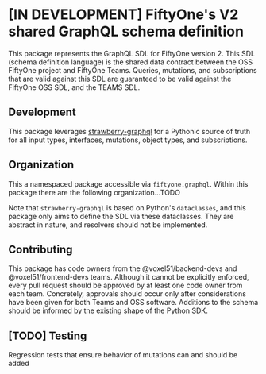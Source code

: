 # [IN DEVELOPMENT] FiftyOne's V2 shared GraphQL schema definition

This package represents the GraphQL SDL for FiftyOne version 2. This SDL
(schema definition language) is the shared data contract between the OSS
FiftyOne project and FiftyOne Teams. Queries, mutations, and subscriptions that
are valid against this SDL are guaranteed to be valid against the FiftyOne OSS
SDL, and the TEAMS SDL.

## Development

This package leverages [strawberry-graphql](https://strawberry.rocks/) for a
Pythonic source of truth for all input types, interfaces, mutations, object
types, and subscriptions.

## Organization

This a namespaced package accessible via `fiftyone.graphql`. Within this
package there are the following organization...TODO

Note that `strawberry-graphql` is based on Python's `dataclasses`, and this
package only aims to define the SDL via these dataclasses. They are abstract in
nature, and resolvers should not be implemented.

## Contributing

This package has code owners from the @voxel51/backend-devs and
@voxel51/frontend-devs teams. Although it cannot be explicitly enforced, every
pull request should be approved by at least one code owner from each team.
Concretely, approvals should occur only after considerations have been given
for both Teams and OSS software. Additions to the schema should be informed by
the existing shape of the Python SDK.

## [TODO] Testing

Regression tests that ensure behavior of mutations can and should be added

